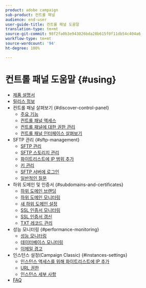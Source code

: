 ```yaml
---
product: adobe campaign
sub-product: 컨트롤 패널
audience: end-user
user-guide-title: 컨트롤 패널 도움말
translation-type: tm+mt
source-git-commit: 98f2fa0b3e943026bda28b615f0f11db54c404a6
workflow-type: tm+mt
source-wordcount: '94'
ht-degree: 100%

---
```



# 컨트롤 패널 도움말 {#using}

+ [제품 설명서](control-panel-home.md)
+ [릴리스 정보](release-notes.md)
+ 컨트롤 패널 살펴보기 {#discover-control-panel}
   + [주요 기능](discover/using/key-features.md)
   + [컨트롤 패널 액세스](discover/using/accessing-control-panel.md)
   + [컨트롤 패널에 대한 권한 관리](discover/using/managing-permissions.md)
   + [컨트롤 패널 인터페이스 살펴보기](discover/using/discovering-the-interface.md)
+ SFTP 관리 {#sftp-management}
   + [SFTP 관리](sftp/using/about-sftp-management.md)
   + [SFTP 스토리지 관리](sftp/using/sftp-storage-management.md)
   + [화이트리스트에 IP 범위 추가](sftp/using/ip-range-whitelisting.md)
   + [키 관리](sftp/using/key-management.md)
   + [SFTP 서버에 로그인](sftp/using/logging-into-sftp-server.md)
   + [일반적인 질문](sftp/using/common-questions.md)
+ 하위 도메인 및 인증서 {#subdomains-and-certificates}
   + [하위 도메인 브랜딩](subdomains-certificates/using/subdomains-branding.md)
   + [하위 도메인 모니터링](subdomains-certificates/using/monitoring-subdomains.md)
   + [새 하위 도메인 설정](subdomains-certificates/using/setting-up-new-subdomain.md)
   + [SSL 인증서 모니터링](subdomains-certificates/using/monitoring-ssl-certificates.md)
   + [SSL 인증서 갱신](subdomains-certificates/using/renewing-subdomain-certificate.md)
   + [TXT 레코드 관리](subdomains-certificates/using/managing-txt-records.md)
+ 성능 모니터링 {#performance-monitoring}
   + [성능 모니터링](performance-monitoring/using/about-performance-monitoring.md)
   + [데이터베이스 모니터링](performance-monitoring/using/database-monitoring.md)
   + [이메일 경고](performance-monitoring/using/email-alerting.md)
+ 인스턴스 설정(Campaign Classic) {#instances-settings}
   + [인스턴스 액세스를 위해 화이트리스트에 IP 추가](instances-settings/using/ip-whitelisting-instance-access.md)
   + [URL 권한](instances-settings/using/url-permissions.md)
   + [인스턴스 세부 사항](instances-settings/using/instance-details.md)
+ [FAQ](faq.md)

